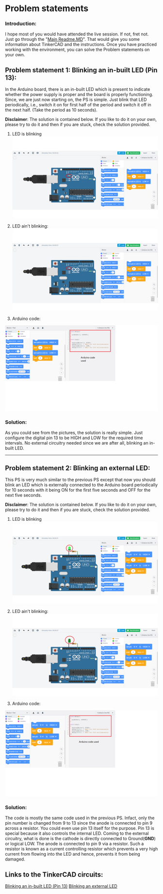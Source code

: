 # Problem statements #

### Introduction: 

I hope most of you would have attended the live session. If not, fret not. Just go through the "[Main Readme.MD](https://github.com/CFI-Electronics-Club/TinkerCAD_Arduino/blob/main/README.md)". That would give you some information about TinkerCAD and the instructions. Once you have practiced working with the environment, you can solve the Problem statements on your own.

## Problem statement 1: Blinking an in-built LED (Pin 13):

In the Arduino board, there is an in-built LED which is present to indicate whether the power supply is proper and the board is properly functioning. Since, we are just now starting on, the PS is simple. Just blink that LED periodically, i.e., switch it on for first half of the period and switch it off in the next half. (Take the period as 10 seconds). 

**Disclaimer**: The solution is contained below. If you like to do it on your own, please try to do it and then if you are stuck, check the solution provided. 

1. LED is blinking
![temp](https://github.com/CFI-Electronics-Club/TinkerCAD_Arduino/blob/main/images/p1(1).jpg)

2. LED ain't blinking:
![temp](https://github.com/CFI-Electronics-Club/TinkerCAD_Arduino/blob/main/images/p1(2).jpg)

3. Arduino code:

![temp](https://github.com/CFI-Electronics-Club/TinkerCAD_Arduino/blob/main/images/p1(3).jpg)

### Solution:
As you could see from the pictures, the solution is really simple. Just configure the digital pin 13 to be HIGH and LOW for the required time intervals. No external circuitry needed since we are after all, blinking an in-built LED.

_________________________________________________________________________________________________________________________________________________________________________________

## Problem statement 2: Blinking an external LED:

This PS is very much similar to the previous PS except that now you should blink an LED which is externally connected to the Arduino board periodically for 10 seconds with it being ON for the first five seconds and OFF for the next five seconds.

**Disclaimer**: The solution is contained below. If you like to do it on your own, please try to do it and then if you are stuck, check the solution provided.

1. LED is blinking
![temp](https://github.com/CFI-Electronics-Club/TinkerCAD_Arduino/blob/main/images/p2(1).jpg)

2. LED ain't blinking:
![temp](https://github.com/CFI-Electronics-Club/TinkerCAD_Arduino/blob/main/images/p2(2).jpg)

3. Arduino code:

![temp](https://github.com/CFI-Electronics-Club/TinkerCAD_Arduino/blob/main/images/p2(3).jpg)

### Solution:
The code is mostly the same code used in the previous PS. Infact, only the pin number is changed from 9 to 13 since the anode is connected to pin 9 across a resistor. You could even use pin 13 itself for the purpose. Pin 13 is special because it also controls the internal LED. Coming to the external circuitry, what is done is the cathode is directly connected to Ground(**GND**) or logical LOW. The anode is connected to pin 9 via a resistor. Such a resistor is known as a current controlling resistor which prevents a very high current from flowing into the LED and hence, prevents it from being damaged.

## Links to the TinkerCAD circuits:

[Blinking an in-built LED (Pin 13)](https://www.tinkercad.com/things/buVfr3nr1CD-blinking-an-in-built-led/editel?sharecode=ANGtTLGq9eGByxeh_qvNuvi1ZTnO_AKegXDY-5uDa-s)
[Blinking an external LED](https://www.tinkercad.com/things/gkocusjLsds-blinking-an-external-led/editel?sharecode=cVtirfTHw1lSKSDOYF22_H1mT32WZrt19SsBkdlDRAs)
